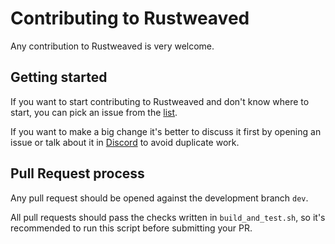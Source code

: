 # Contributing to Rustweaved

Any contribution to Rustweaved is very welcome.

## Getting started

If you want to start contributing to Rustweaved and don't know where to start, you can pick an issue from
the [list](https://github.com/rustweave-network/rustweaved/issues).

If you want to make a big change it's better to discuss it first by opening an issue or talk about it in
[Discord](https://discord.gg/WmGhhzk) to avoid duplicate work.

## Pull Request process

Any pull request should be opened against the development branch `dev`.

All pull requests should pass the checks written in `build_and_test.sh`, so it's recommended to run this script before
submitting your PR.
